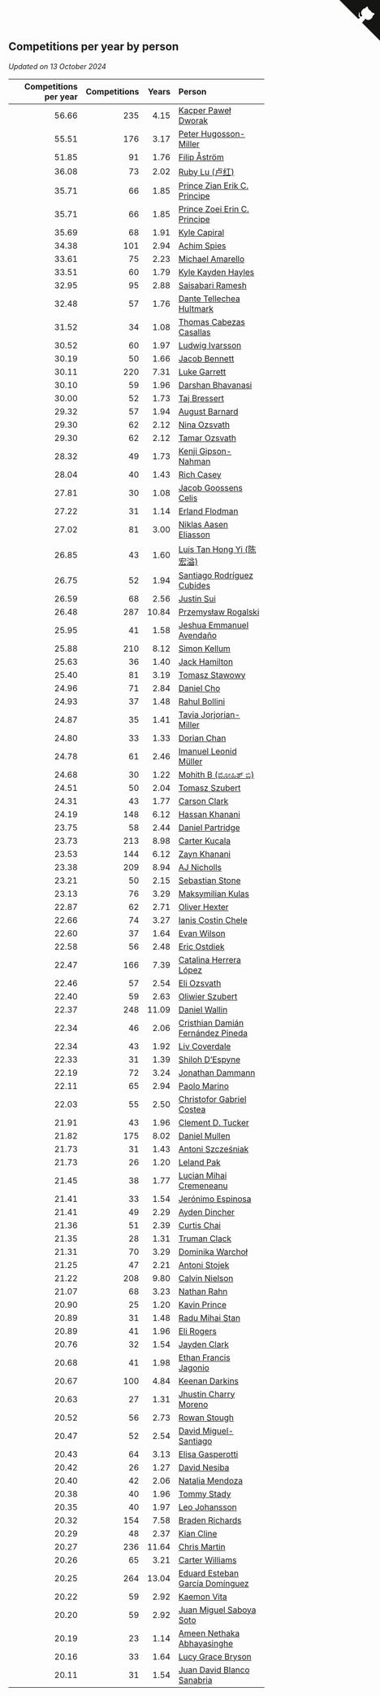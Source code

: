 ## Competitions per year by person

*Updated on 13 October 2024*

| Competitions per year | Competitions | Years | Person |
| ---: | ---: | ---: | :--- |
| 56.66 | 235 | 4.15 | [Kacper Paweł Dworak](https://www.worldcubeassociation.org/persons/2020DWOR01) |
| 55.51 | 176 | 3.17 | [Peter Hugosson-Miller](https://www.worldcubeassociation.org/persons/2021HUGO01) |
| 51.85 | 91 | 1.76 | [Filip Åström](https://www.worldcubeassociation.org/persons/2023ASTR01) |
| 36.08 | 73 | 2.02 | [Ruby Lu (卢红)](https://www.worldcubeassociation.org/persons/2022LURU01) |
| 35.71 | 66 | 1.85 | [Prince Zian Erik C. Principe](https://www.worldcubeassociation.org/persons/2022PRIN08) |
| 35.71 | 66 | 1.85 | [Prince Zoei Erin C. Principe](https://www.worldcubeassociation.org/persons/2022PRIN09) |
| 35.69 | 68 | 1.91 | [Kyle Capiral](https://www.worldcubeassociation.org/persons/2022CAPI02) |
| 34.38 | 101 | 2.94 | [Achim Spies](https://www.worldcubeassociation.org/persons/2021SPIE01) |
| 33.61 | 75 | 2.23 | [Michael Amarello](https://www.worldcubeassociation.org/persons/2022AMAR09) |
| 33.51 | 60 | 1.79 | [Kyle Kayden Hayles](https://www.worldcubeassociation.org/persons/2022HAYL02) |
| 32.95 | 95 | 2.88 | [Saisabari Ramesh](https://www.worldcubeassociation.org/persons/2021RAME01) |
| 32.48 | 57 | 1.76 | [Dante Tellechea Hultmark](https://www.worldcubeassociation.org/persons/2023HULT01) |
| 31.52 | 34 | 1.08 | [Thomas Cabezas Casallas](https://www.worldcubeassociation.org/persons/2023CASA08) |
| 30.52 | 60 | 1.97 | [Ludwig Ivarsson](https://www.worldcubeassociation.org/persons/2022IVAR01) |
| 30.19 | 50 | 1.66 | [Jacob Bennett](https://www.worldcubeassociation.org/persons/2023BENN04) |
| 30.11 | 220 | 7.31 | [Luke Garrett](https://www.worldcubeassociation.org/persons/2017GARR05) |
| 30.10 | 59 | 1.96 | [Darshan Bhavanasi](https://www.worldcubeassociation.org/persons/2022BHAV01) |
| 30.00 | 52 | 1.73 | [Taj Bressert](https://www.worldcubeassociation.org/persons/2023BRES01) |
| 29.32 | 57 | 1.94 | [August Barnard](https://www.worldcubeassociation.org/persons/2022BARN21) |
| 29.30 | 62 | 2.12 | [Nina Ozsvath](https://www.worldcubeassociation.org/persons/2022OZSV03) |
| 29.30 | 62 | 2.12 | [Tamar Ozsvath](https://www.worldcubeassociation.org/persons/2022OZSV04) |
| 28.32 | 49 | 1.73 | [Kenji Gipson-Nahman](https://www.worldcubeassociation.org/persons/2023GIPS01) |
| 28.04 | 40 | 1.43 | [Rich Casey](https://www.worldcubeassociation.org/persons/2023CASE06) |
| 27.81 | 30 | 1.08 | [Jacob Goossens Celis](https://www.worldcubeassociation.org/persons/2023CELI06) |
| 27.22 | 31 | 1.14 | [Erland Flodman](https://www.worldcubeassociation.org/persons/2023FLOD01) |
| 27.02 | 81 | 3.00 | [Niklas Aasen Eliasson](https://www.worldcubeassociation.org/persons/2021ELIA01) |
| 26.85 | 43 | 1.60 | [Luis Tan Hong Yi (陈宏溢)](https://www.worldcubeassociation.org/persons/2023YILU01) |
| 26.75 | 52 | 1.94 | [Santiago Rodríguez Cubides](https://www.worldcubeassociation.org/persons/2022CUBI01) |
| 26.59 | 68 | 2.56 | [Justin Sui](https://www.worldcubeassociation.org/persons/2022SUIJ01) |
| 26.48 | 287 | 10.84 | [Przemysław Rogalski](https://www.worldcubeassociation.org/persons/2013ROGA02) |
| 25.95 | 41 | 1.58 | [Jeshua Emmanuel Avendaño](https://www.worldcubeassociation.org/persons/2023AVEN01) |
| 25.88 | 210 | 8.12 | [Simon Kellum](https://www.worldcubeassociation.org/persons/2016KELL12) |
| 25.63 | 36 | 1.40 | [Jack Hamilton](https://www.worldcubeassociation.org/persons/2023HAMI08) |
| 25.40 | 81 | 3.19 | [Tomasz Stawowy](https://www.worldcubeassociation.org/persons/2021STAW01) |
| 24.96 | 71 | 2.84 | [Daniel Cho](https://www.worldcubeassociation.org/persons/2021CHOD01) |
| 24.93 | 37 | 1.48 | [Rahul Bollini](https://www.worldcubeassociation.org/persons/2023BOLL01) |
| 24.87 | 35 | 1.41 | [Tavia Jorjorian-Miller](https://www.worldcubeassociation.org/persons/2023JORJ01) |
| 24.80 | 33 | 1.33 | [Dorian Chan](https://www.worldcubeassociation.org/persons/2023DORI01) |
| 24.78 | 61 | 2.46 | [Imanuel Leonid Müller](https://www.worldcubeassociation.org/persons/2022MULL02) |
| 24.68 | 30 | 1.22 | [Mohith B (ಮೋಹಿತ್ ಬಿ)](https://www.worldcubeassociation.org/persons/2023BMOH01) |
| 24.51 | 50 | 2.04 | [Tomasz Szubert](https://www.worldcubeassociation.org/persons/2022SZUB02) |
| 24.31 | 43 | 1.77 | [Carson Clark](https://www.worldcubeassociation.org/persons/2023CLAR02) |
| 24.19 | 148 | 6.12 | [Hassan Khanani](https://www.worldcubeassociation.org/persons/2018KHAN26) |
| 23.75 | 58 | 2.44 | [Daniel Partridge](https://www.worldcubeassociation.org/persons/2022PART02) |
| 23.73 | 213 | 8.98 | [Carter Kucala](https://www.worldcubeassociation.org/persons/2015KUCA01) |
| 23.53 | 144 | 6.12 | [Zayn Khanani](https://www.worldcubeassociation.org/persons/2018KHAN28) |
| 23.38 | 209 | 8.94 | [AJ Nicholls](https://www.worldcubeassociation.org/persons/2015NICH04) |
| 23.21 | 50 | 2.15 | [Sebastian Stone](https://www.worldcubeassociation.org/persons/2022STON09) |
| 23.13 | 76 | 3.29 | [Maksymilian Kulas](https://www.worldcubeassociation.org/persons/2021KULA02) |
| 22.87 | 62 | 2.71 | [Oliver Hexter](https://www.worldcubeassociation.org/persons/2022HEXT01) |
| 22.66 | 74 | 3.27 | [Ianis Costin Chele](https://www.worldcubeassociation.org/persons/2021CHEL01) |
| 22.60 | 37 | 1.64 | [Evan Wilson](https://www.worldcubeassociation.org/persons/2023WILS11) |
| 22.58 | 56 | 2.48 | [Eric Ostdiek](https://www.worldcubeassociation.org/persons/2022OSTD01) |
| 22.47 | 166 | 7.39 | [Catalina Herrera López](https://www.worldcubeassociation.org/persons/2017LOPE31) |
| 22.46 | 57 | 2.54 | [Eli Ozsvath](https://www.worldcubeassociation.org/persons/2022OZSV01) |
| 22.40 | 59 | 2.63 | [Oliwier Szubert](https://www.worldcubeassociation.org/persons/2022SZUB01) |
| 22.37 | 248 | 11.09 | [Daniel Wallin](https://www.worldcubeassociation.org/persons/2013WALL03) |
| 22.34 | 46 | 2.06 | [Cristhian Damián Fernández Pineda](https://www.worldcubeassociation.org/persons/2022PINE05) |
| 22.34 | 43 | 1.92 | [Liv Coverdale](https://www.worldcubeassociation.org/persons/2022COVE02) |
| 22.33 | 31 | 1.39 | [Shiloh D’Espyne](https://www.worldcubeassociation.org/persons/2023DESP01) |
| 22.19 | 72 | 3.24 | [Jonathan Dammann](https://www.worldcubeassociation.org/persons/2021DAMM01) |
| 22.11 | 65 | 2.94 | [Paolo Marino](https://www.worldcubeassociation.org/persons/2021MARI04) |
| 22.03 | 55 | 2.50 | [Christofor Gabriel Costea](https://www.worldcubeassociation.org/persons/2022COST03) |
| 21.91 | 43 | 1.96 | [Clement D. Tucker](https://www.worldcubeassociation.org/persons/2022TUCK09) |
| 21.82 | 175 | 8.02 | [Daniel Mullen](https://www.worldcubeassociation.org/persons/2016MULL04) |
| 21.73 | 31 | 1.43 | [Antoni Szcześniak](https://www.worldcubeassociation.org/persons/2023SZCZ04) |
| 21.73 | 26 | 1.20 | [Leland Pak](https://www.worldcubeassociation.org/persons/2023PAKL02) |
| 21.45 | 38 | 1.77 | [Lucian Mihai Cremeneanu](https://www.worldcubeassociation.org/persons/2023CREM01) |
| 21.41 | 33 | 1.54 | [Jerónimo Espinosa](https://www.worldcubeassociation.org/persons/2023ESPI07) |
| 21.41 | 49 | 2.29 | [Ayden Dincher](https://www.worldcubeassociation.org/persons/2022DINC01) |
| 21.36 | 51 | 2.39 | [Curtis Chai](https://www.worldcubeassociation.org/persons/2022CHAI02) |
| 21.35 | 28 | 1.31 | [Truman Clack](https://www.worldcubeassociation.org/persons/2023CLAC02) |
| 21.31 | 70 | 3.29 | [Dominika Warchoł](https://www.worldcubeassociation.org/persons/2021WARC01) |
| 21.25 | 47 | 2.21 | [Antoni Stojek](https://www.worldcubeassociation.org/persons/2022STOJ03) |
| 21.22 | 208 | 9.80 | [Calvin Nielson](https://www.worldcubeassociation.org/persons/2014NIEL03) |
| 21.07 | 68 | 3.23 | [Nathan Rahn](https://www.worldcubeassociation.org/persons/2021RAHN01) |
| 20.90 | 25 | 1.20 | [Kavin Prince](https://www.worldcubeassociation.org/persons/2023PRIN02) |
| 20.89 | 31 | 1.48 | [Radu Mihai Stan](https://www.worldcubeassociation.org/persons/2023STAN09) |
| 20.89 | 41 | 1.96 | [Eli Rogers](https://www.worldcubeassociation.org/persons/2022ROGE05) |
| 20.76 | 32 | 1.54 | [Jayden Clark](https://www.worldcubeassociation.org/persons/2023CLAR13) |
| 20.68 | 41 | 1.98 | [Ethan Francis Jagonio](https://www.worldcubeassociation.org/persons/2022JAGO03) |
| 20.67 | 100 | 4.84 | [Keenan Darkins](https://www.worldcubeassociation.org/persons/2019DARK02) |
| 20.63 | 27 | 1.31 | [Jhustin Charry Moreno](https://www.worldcubeassociation.org/persons/2023MORE20) |
| 20.52 | 56 | 2.73 | [Rowan Stough](https://www.worldcubeassociation.org/persons/2022STOU01) |
| 20.47 | 52 | 2.54 | [David Miguel-Santiago](https://www.worldcubeassociation.org/persons/2022MIGU02) |
| 20.43 | 64 | 3.13 | [Elisa Gasperotti](https://www.worldcubeassociation.org/persons/2021GASP01) |
| 20.42 | 26 | 1.27 | [David Nesiba](https://www.worldcubeassociation.org/persons/2023NESI01) |
| 20.40 | 42 | 2.06 | [Natalia Mendoza](https://www.worldcubeassociation.org/persons/2022MEND24) |
| 20.38 | 40 | 1.96 | [Tommy Stady](https://www.worldcubeassociation.org/persons/2022STAD01) |
| 20.35 | 40 | 1.97 | [Leo Johansson](https://www.worldcubeassociation.org/persons/2022JOHA08) |
| 20.32 | 154 | 7.58 | [Braden Richards](https://www.worldcubeassociation.org/persons/2017RICH02) |
| 20.29 | 48 | 2.37 | [Kian Cline](https://www.worldcubeassociation.org/persons/2022CLIN01) |
| 20.27 | 236 | 11.64 | [Chris Martin](https://www.worldcubeassociation.org/persons/2013MART03) |
| 20.26 | 65 | 3.21 | [Carter Williams](https://www.worldcubeassociation.org/persons/2021WILL06) |
| 20.25 | 264 | 13.04 | [Eduard Esteban García Domínguez](https://www.worldcubeassociation.org/persons/2011EDUA01) |
| 20.22 | 59 | 2.92 | [Kaemon Vita](https://www.worldcubeassociation.org/persons/2021VITA01) |
| 20.20 | 59 | 2.92 | [Juan Miguel Saboya Soto](https://www.worldcubeassociation.org/persons/2021SOTO01) |
| 20.19 | 23 | 1.14 | [Ameen Nethaka Abhayasinghe](https://www.worldcubeassociation.org/persons/2023ABHA02) |
| 20.16 | 33 | 1.64 | [Lucy Grace Bryson](https://www.worldcubeassociation.org/persons/2023BRYS01) |
| 20.11 | 31 | 1.54 | [Juan David Blanco Sanabria](https://www.worldcubeassociation.org/persons/2023SANA04) |


<a href="https://github.com/jonatanklosko/wca_statistics" class="github-corner" aria-label="View source on Github"><svg width="80" height="80" viewBox="0 0 250 250" style="fill:#151513; color:#fff; position: absolute; top: 0; border: 0; right: 0;" aria-hidden="true"><path d="M0,0 L115,115 L130,115 L142,142 L250,250 L250,0 Z"></path><path d="M128.3,109.0 C113.8,99.7 119.0,89.6 119.0,89.6 C122.0,82.7 120.5,78.6 120.5,78.6 C119.2,72.0 123.4,76.3 123.4,76.3 C127.3,80.9 125.5,87.3 125.5,87.3 C122.9,97.6 130.6,101.9 134.4,103.2" fill="currentColor" style="transform-origin: 130px 106px;" class="octo-arm"></path><path d="M115.0,115.0 C114.9,115.1 118.7,116.5 119.8,115.4 L133.7,101.6 C136.9,99.2 139.9,98.4 142.2,98.6 C133.8,88.0 127.5,74.4 143.8,58.0 C148.5,53.4 154.0,51.2 159.7,51.0 C160.3,49.4 163.2,43.6 171.4,40.1 C171.4,40.1 176.1,42.5 178.8,56.2 C183.1,58.6 187.2,61.8 190.9,65.4 C194.5,69.0 197.7,73.2 200.1,77.6 C213.8,80.2 216.3,84.9 216.3,84.9 C212.7,93.1 206.9,96.0 205.4,96.6 C205.1,102.4 203.0,107.8 198.3,112.5 C181.9,128.9 168.3,122.5 157.7,114.1 C157.9,116.9 156.7,120.9 152.7,124.9 L141.0,136.5 C139.8,137.7 141.6,141.9 141.8,141.8 Z" fill="currentColor" class="octo-body"></path></svg></a><style>.github-corner:hover .octo-arm{animation:octocat-wave 560ms ease-in-out}@keyframes octocat-wave{0%,100%{transform:rotate(0)}20%,60%{transform:rotate(-25deg)}40%,80%{transform:rotate(10deg)}}@media (max-width:500px){.github-corner:hover .octo-arm{animation:none}.github-corner .octo-arm{animation:octocat-wave 560ms ease-in-out}}</style>
